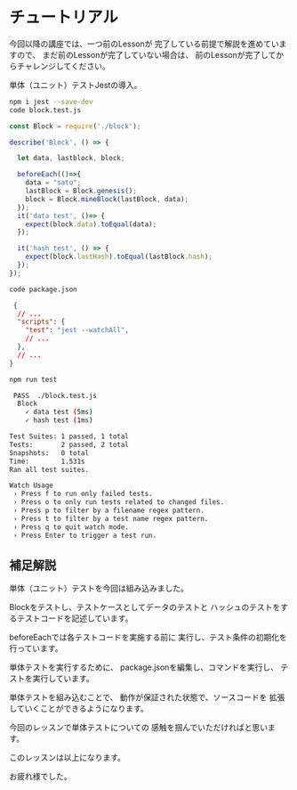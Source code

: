 # チュートリアル

今回以降の講座では、一つ前のLessonが
完了している前提で解説を進めていますので、
まだ前のLessonが完了していない場合は、
前のLessonが完了してからチャレンジしてください。

単体（ユニット）テストJestの導入。

``` bash terminal
npm i jest --save-dev
code block.test.js
```

``` js block.test.js
const Block = require('./block');

describe('Block', () => {

  let data, lastblock, block;

  beforeEach(()=>{
    data = "sato";
    lastBlock = Block.genesis();
    block = Block.mineBlock(lastBlock, data);
  });
  it('data test', ()=> {
    expect(block.data).toEqual(data);
  });

  it('hash test', () => {
    expect(block.lastHash).toEqual(lastBlock.hash);
  });
});

```

``` bash terminal 
code package.json
```

``` json package.json
 {
  // ...
  "scripts": {
    "test": "jest --watchAll",
    // ...
  },
  // ...
}
```

``` bash terminal
npm run test
```

``` bash terminal result
 PASS  ./block.test.js
  Block
    ✓ data test (5ms)
    ✓ hash test (1ms)

Test Suites: 1 passed, 1 total
Tests:       2 passed, 2 total
Snapshots:   0 total
Time:        1.531s
Ran all test suites.

Watch Usage
 › Press f to run only failed tests.
 › Press o to only run tests related to changed files.
 › Press p to filter by a filename regex pattern.
 › Press t to filter by a test name regex pattern.
 › Press q to quit watch mode.
 › Press Enter to trigger a test run.
```

## 補足解説

単体（ユニット）テストを今回は組み込みました。

Blockをテストし、テストケースとしてデータのテストと
ハッシュのテストをするテストコードを記述しています。

beforeEachでは各テストコードを実施する前に
実行し、テスト条件の初期化を行っています。

単体テストを実行するために、
package.jsonを編集し、コマンドを実行し、
テストを実行しています。

単体テストを組み込むことで、
動作が保証された状態で、ソースコードを
拡張していくことができるようになります。

今回のレッスンで単体テストについての
感触を掴んでいただければと思います。

このレッスンは以上になります。

お疲れ様でした。
